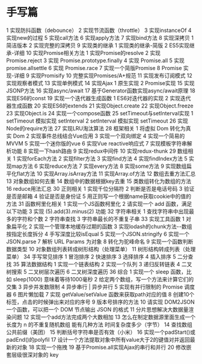 # 手写篇

1 实现防抖函数（debounce）
2 实现节流函数（throttle）
3 实现instanceOf
4 实现new的过程
5 实现call方法
6 实现apply方法
7 实现bind方法
8 实现深拷贝
1 简洁版本
2 实现完整的深拷贝
9 实现类的继承
1 实现类的继承-简版
2 ES5实现继承-详细
10 实现Promise相关方法
1 实现Promise的resolve
2 实现 Promise.reject
3 实现 Promise.prototype.finally
4 实现 Promise.all
5 实现promise.allsettle
6 实现 Promise.race
7 实现一个简版Promise
8 Promise 实现-详细
9 实现Promisify
10 完整实现Promises/A+规范
11 实现发布订阅模式
12 实现观察者模式
13 实现单例模式
14 实现Ajax
1 原生实现
2 Promise实现
15 实现JSONP方法
16 实现async/await
17 基于Generator函数实现async/await原理
18 实现ES6的const
19 实现一个迭代器生成函数
1 ES6对迭代器的实现
2 实现迭代器生成函数
20 实现ES6的extends
21 实现Object.create
22 实现Object.freeze
23 实现Object.is
24 实现一个compose函数
25 setTimeout与setInterval实现
1 setTimeout 模拟实现 setInterval
2 setInterval 模拟实现 setTimeout
26 实现Node的require方法
27 实现LRU淘汰算法
28 框架相关
1 将虚拟 Dom 转化为真实 Dom
2 实现事件总线结合Vue应用
3 实现一个双向绑定
4 实现一个简易的MVVM
5 实现一个迷你版的vue
6 实现Vue reactive响应式
7 实现模板字符串解析功能
8 实现一下hash路由
9 实现redux中间件
10 实现redux-thunk
29 数组相关
1 实现forEach方法
2 实现filter方法
3 实现find方法
4 实现findIndex方法
5 实现map方法
6 实现reduce方法
7 实现every方法
8 实现some方法
9 实现数组扁平化flat方法
10 实现Array.isArray方法
11 实现Array.of方法
12 数组去重方法汇总
13 对象数组如何去重
14 数组中的数据根据key去重
15 类数组转化为数组的方法
16 reduce用法汇总
30 正则相关
1 实现千位分隔符
2 判断是否是电话号码
3 验证是否是邮箱
4 验证是否是身份证
5 用正则写一个根据name获取cookie中的值的方法
31 函数柯里化相关
1 实现一个JS函数柯里化
2 请实现一个 add 函数，满足以下功能
3 实现 (5).add(3).minus(2) 功能
32 字符串相关
1 查找字符串中出现最多的字符和个数
2 字符串查找
3 字符串最长的不重复子串
33 实现工具函数
1 对象扁平化
2 实现一个管理本地缓存过期的函数
3 实现lodash的chunk方法--数组按指定长度拆分
4 手写深度比较isEqual
5 实现一个JSON.stringify
6 实现一个JSON.parse
7 解析 URL Params 为对象
8 转化为驼峰命名
9 实现一个函数判断数据类型
10 对象数组列表转成树形结构（处理菜单）
11 树形结构转成列表（处理菜单）
34 手写常见排序
1 冒泡排序
2 快速排序
3 选择排序
4 插入排序
5 二分查找
35 算法数据结构
1 实现一个链表结构
2 实现一个队列
3 递归反转链表
4 二叉树搜索
5 二叉树层次遍历
6 二叉树深度遍历
36 综合
1 实现一个 sleep 函数，比如 sleep(1000) 意味着等待1000毫秒
2 给定两个数组，写一个方法来计算它们的交集
3 异步并发数限制
4 异步串行 | 异步并行
5 实现有并行限制的 Promise 调度器
6 图片懒加载
7 实现 getValue/setValue 函数来获取path对应的值
8 创建10个标签，点击的时候弹出来对应的序号
9 版本号排序的方法
10 请实现 DOM2JSON 一个函数，可以把一个 DOM 节点输出 JSON 的格式
11 分片思想解决大数据量渲染问题
12 实现一个add方法完成两个大数相加
13 怎么在制定数据源里面生成一个长度为 n 的不重复随机数组 能有几种方法 时间复杂度多少（字节）
14 查找数组公共前缀（美团）
15 判断括号字符串是否有效（小米）
16 实现一个padStart()或padEnd()的polyfil
17 设计一个方法提取对象中所有value大于2的键值对并返回最新的对象
18 实现一个拖拽
19 基于Promise.all实现Ajax的串行和并行
20 修改嵌套层级很深对象的 key
